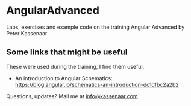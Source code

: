 # AngularAdvanced

Labs, exercises and example code on the training Angular Advanced by Peter Kassenaar

## Some links that might be useful

These were used during the training, I find them useful.

* An introduction to Angular Schematics: https://blog.angular.io/schematics-an-introduction-dc1dfbc2a2b2

Questions, updates? Mail me at info@kassenaar.com

